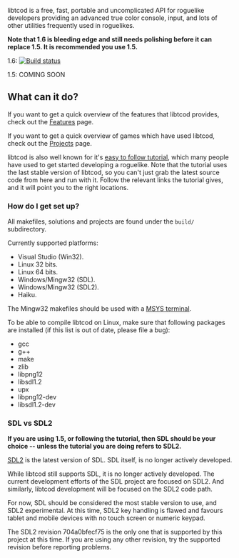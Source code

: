 libtcod is a free, fast, portable and uncomplicated API for roguelike developers providing an advanced true color console, input, and lots of other utilities frequently used in roguelikes.

**Note that 1.6 is bleeding edge and still needs polishing before it can replace 1.5.  It is recommended you use 1.5.**

1.6: [![Build status](https://ci.appveyor.com/api/projects/status/6jh07hq205iy0mlh/branch/default?svg=true)](https://ci.appveyor.com/project/rmtew/libtcod/branch/default)

1.5: COMING SOON

## What can it do? ##

If you want to get a quick overview of the features that libtcod provides, check out the [Features](https://bitbucket.org/libtcod/libtcod/wiki/Features) page.

If you want to get a quick overview of games which have used libtcod, check out the [Projects](http://roguecentral.org/doryen/projects-2/) page.

libtcod is also well known for it's [easy to follow tutorial](http://www.roguebasin.com/index.php?title=Complete_Roguelike_Tutorial,_using_python%2Blibtcod), which many people have used to get started developing a roguelike.  Note that the tutorial uses the last stable version of libtcod, so you can't just grab the latest source code from here and run with it.  Follow the relevant links the tutorial gives, and it will point you to the right locations.

### How do I get set up? ###

All makefiles, solutions and projects are found under the `build/` subdirectory.

Currently supported platforms:

* Visual Studio (Win32).
* Linux 32 bits.
* Linux 64 bits.
* Windows/Mingw32 (SDL).
* Windows/Mingw32 (SDL2).
* Haiku.

The Mingw32 makefiles should be used with a [MSYS terminal](http://mingw.org/wiki/msys).

To be able to compile libtcod on Linux, make sure that following packages are installed (if this list is out of date, please file a bug):

* gcc
* g++
* make
* zlib
* libpng12
* libsdl1.2
* upx
* libpng12-dev
* libsdl1.2-dev

### SDL vs SDL2 ###

**If you are using 1.5, or following the tutorial, then SDL should be your choice -- unless the tutorial you are doing refers to SDL2.**

[SDL2](http://hg.libsdl.org/SDL) is the latest version of SDL.  SDL itself, is no longer actively developed.

While libtcod still supports SDL, it is no longer actively developed.  The current development efforts of the SDL project are focused on SDL2.  And similarly, libtcod development will be focused on the SDL2 code path.

For now, SDL should be considered the most stable version to use, and SDL2 experimental.  At this time, SDL2 key handling is flawed and favours tablet and mobile devices with no touch screen or numeric keypad.

The SDL2 revision 704a0bfecf75 is the only one that is supported by this project at this time.  If you are using any other revision, try the supported revision before reporting problems.
